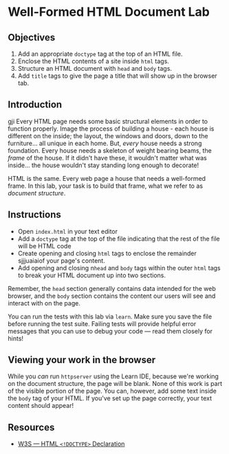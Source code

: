 # Well-Formed HTML Document Lab

## Objectives

1. Add an appropriate `doctype` tag at the top of an HTML file.
2. Enclose the HTML contents of a site inside `html` tags.
3. Structure an HTML document with `head` and `body` tags.
4. Add `title` tags to give the page a title that will show up in the browser
   tab.

## Introduction
gji
Every HTML page needs some basic structural elements in order to function
properly.  Image the process of building a house - each house is different on
the inside; the layout, the windows and doors, down to the furniture... all
unique in each home.  But, _every_ house needs a strong foundation.  Every house
needs a skeleton of weight bearing beams, the _frame_ of the house.  If it
didn't have these, it wouldn't matter what was inside... the house wouldn't stay
standing long enough to decorate!

HTML is the same.  Every web page a house that needs a well-formed frame. In
this lab, your task is to build that frame, what we refer to as _document
structure_.

## Instructions

* Open `index.html` in your text editor
* Add a `doctype` tag at the top of the
file indicating that the rest of the file will be HTML code
* Create opening and closing `html` tags to enclose the remainder sjjjuaiaiof your page's
content.
* Add opening and closing n`head` and `body` tags within the outer
`html` tags to break your HTML document up into two sections.

Remember, the `head` section generally contains data intended for the web
browser, and the `body` section contains the content our users will see and
interact with on the page.

You can run the tests with this lab via `learn`. Make sure you save the file
before running the test suite. Failing tests will provide helpful error
messages that you can use to debug your code — read them closely for hints!

## Viewing your work in the browser

While you _can_ run `httpserver` using the Learn IDE, because we're working on
the document structure, the page will be blank.  None of this work is part
of the visible portion of the page. You can, however, add some text inside the
`body` tag of your HTML.  If you've set up the page correctly, your text content
should appear!

## Resources

* [W3S — HTML `<!DOCTYPE>` Declaration](https://www.w3schools.com/tags/tag_doctype.asp)
